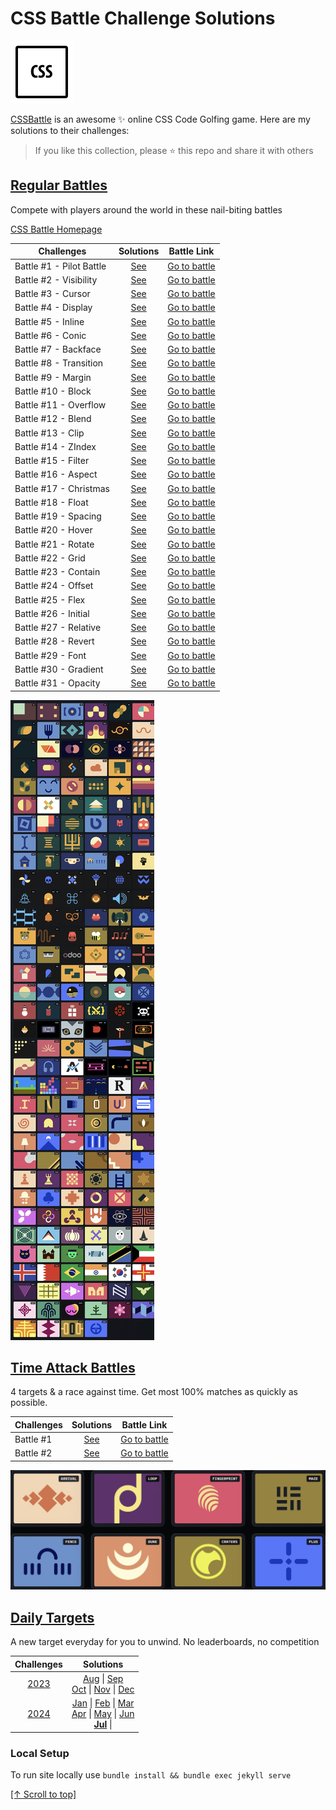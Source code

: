 # CSS Battle Challenge Solutions

![Logo](./assets/logo.png)

[CSSBattle](https://cssbattle.dev/) is an awesome ✨ online CSS Code Golfing game. Here are my solutions to their challenges:

> If you like this collection, please ⭐️ this repo and share it with others

## [Regular Battles](./battles/README.md)

Compete with players around the world in these nail-biting battles

[CSS Battle Homepage](https://cssbattle.dev/battles)

| Challenges               |              Solutions              |                   Battle Link                   |
| ------------------------ | :---------------------------------: | :---------------------------------------------: |
| Battle #1 - Pilot Battle | [See](./battles/01-pilot-battle.md) | [Go to battle](https://cssbattle.dev/battle/1)  |
| Battle #2 - Visibility   |  [See](./battles/02-visibility.md)  | [Go to battle](https://cssbattle.dev/battle/2)  |
| Battle #3 - Cursor       |    [See](./battles/03-cursor.md)    | [Go to battle](https://cssbattle.dev/battle/3)  |
| Battle #4 - Display      |   [See](./battles/04-display.md)    | [Go to battle](https://cssbattle.dev/battle/4)  |
| Battle #5 - Inline       |    [See](./battles/05-inline.md)    | [Go to battle](https://cssbattle.dev/battle/5)  |
| Battle #6 - Conic        |    [See](./battles/06-conic.md)     | [Go to battle](https://cssbattle.dev/battle/6)  |
| Battle #7 - Backface     |   [See](./battles/07-backface.md)   | [Go to battle](https://cssbattle.dev/battle/7)  |
| Battle #8 - Transition   |  [See](./battles/08-transition.md)  | [Go to battle](https://cssbattle.dev/battle/8)  |
| Battle #9 - Margin       |    [See](./battles/09-margin.md)    | [Go to battle](https://cssbattle.dev/battle/9)  |
| Battle #10 - Block       |    [See](./battles/10-block.md)     | [Go to battle](https://cssbattle.dev/battle/10) |
| Battle #11 - Overflow    |   [See](./battles/11-overflow.md)   | [Go to battle](https://cssbattle.dev/battle/11) |
| Battle #12 - Blend       |    [See](./battles/12-blend.md)     | [Go to battle](https://cssbattle.dev/battle/12) |
| Battle #13 - Clip        |     [See](./battles/13-clip.md)     | [Go to battle](https://cssbattle.dev/battle/13) |
| Battle #14 - ZIndex      |    [See](./battles/14-zIndex.md)    | [Go to battle](https://cssbattle.dev/battle/14) |
| Battle #15 - Filter      |    [See](./battles/15-filter.md)    | [Go to battle](https://cssbattle.dev/battle/15) |
| Battle #16 - Aspect      |    [See](./battles/16-aspect.md)    | [Go to battle](https://cssbattle.dev/battle/16) |
| Battle #17 - Christmas   |  [See](./battles/17-christmas.md)   | [Go to battle](https://cssbattle.dev/battle/17) |
| Battle #18 - Float       |    [See](./battles/18-float.md)     | [Go to battle](https://cssbattle.dev/battle/18) |
| Battle #19 - Spacing     |   [See](./battles/19-spacing.md)    | [Go to battle](https://cssbattle.dev/battle/19) |
| Battle #20 - Hover       |    [See](./battles/20-hover.md)     | [Go to battle](https://cssbattle.dev/battle/20) |
| Battle #21 - Rotate      |    [See](./battles/21-rotate.md)    | [Go to battle](https://cssbattle.dev/battle/21) |
| Battle #22 - Grid        |     [See](./battles/22-grid.md)     | [Go to battle](https://cssbattle.dev/battle/22) |
| Battle #23 - Contain     |   [See](./battles/23-contain.md)    | [Go to battle](https://cssbattle.dev/battle/23) |
| Battle #24 - Offset      |    [See](./battles/24-offset.md)    | [Go to battle](https://cssbattle.dev/battle/24) |
| Battle #25 - Flex        |     [See](./battles/25-flex.md)     | [Go to battle](https://cssbattle.dev/battle/25) |
| Battle #26 - Initial     |   [See](./battles/26-initial.md)    | [Go to battle](https://cssbattle.dev/battle/26) |
| Battle #27 - Relative    |   [See](./battles/27-relative.md)   | [Go to battle](https://cssbattle.dev/battle/27) |
| Battle #28 - Revert      |    [See](./battles/28-revert.md)    | [Go to battle](https://cssbattle.dev/battle/28) |
| Battle #29 - Font        |     [See](./battles/29-font.md)     | [Go to battle](https://cssbattle.dev/battle/29) |
| Battle #30 - Gradient    |   [See](./battles/30-gradient.md)   | [Go to battle](https://cssbattle.dev/battle/30) |
| Battle #31 - Opacity     |   [See](./battles/31-opacity.md)    | [Go to battle](https://cssbattle.dev/battle/31) |

![Battle Art](./assets/battles.jpg)

## [Time Attack Battles](./time-attack/README.md)

4 targets & a race against time. Get most 100% matches as quickly as possible.

| Challenges |               Solutions                |                            Battle Link                            |
| ---------- | :------------------------------------: | :---------------------------------------------------------------: |
| Battle #1  | [See](./time-attack/01-time-attack.md) | [Go to battle](https://cssbattle.dev/battle/OzwOT17YcT3b8TbNevqv) |
| Battle #2  | [See](./time-attack/02-time-attack.md) | [Go to battle](https://cssbattle.dev/battle/9crk8153AW0QGM8Ne9Ty) |

![Battle Art](./assets/time-battles.jpg)

## [Daily Targets](https://cssbattle.dev/daily)

A new target everyday for you to unwind. No leaderboards, no competition

|               Challenges               |                                                                                                                                     Solutions                                                                                                                                     |
| :------------------------------------: | :-------------------------------------------------------------------------------------------------------------------------------------------------------------------------------------------------------------------------------------------------------------------------------: |
| [2023](./daily-targets/2023/README.md) |                                            [Aug](./daily-targets/2023/aug.md) \| [Sep](./daily-targets/2023/sep.md) <br>[Oct](./daily-targets/2023/oct.md) \| [Nov](./daily-targets/2023/nov.md) \| [Dec](./daily-targets/2023/dec.md)                                            |
| [2024](./daily-targets/2024/README.md) | [Jan](./daily-targets/2024/jan.md) \| [Feb](./daily-targets/2024/feb.md) \| [Mar](./daily-targets/2024/mar.md) <br> [Apr](./daily-targets/2024/apr.md) \| [May](./daily-targets/2024/may.md) \| [Jun](./daily-targets/2024/jun.md) <br> **[Jul](./daily-targets/2024/jul.md)** \| |

### Local Setup

To run site locally use `bundle install && bundle exec jekyll serve`

[\[↑ Scroll to top\]](#css-battle-challenge-solutions)
